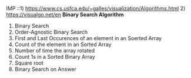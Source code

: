 IMP ::1)  https://www.cs.usfca.edu/~galles/visualization/Algorithms.html
      2) https://visualgo.net/en
**Binary Search Algorithm**
1) Binary Search
2) Order-Agnostic Binary Search
3) First and Last Occurences of an element in an Soerted Array
4) Count of the element in an Sorted Array
5) Number of time the array rotated
6) Count 1s in a Sorted Binary Array
7) Square root
8) Binary Search on Answer
